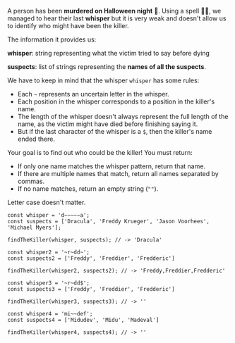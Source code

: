 A person has been **murdered on Halloween night** 🔪. Using a spell 🧙‍♀️, we managed to hear their last **whisper** but it is very weak and doesn't allow us to identify who might have been the killer.

The information it provides us:

**whisper**: string representing what the victim tried to say before dying

**suspects**: list of strings representing the **names of all the suspects**.

We have to keep in mind that the whisper `whisper` has some rules:

- Each `~` represents an uncertain letter in the whisper.
- Each position in the whisper corresponds to a position in the killer's name.
- The length of the whisper doesn't always represent the full length of the name, as the victim might have died before finishing saying it.
- But if the last character of the whisper is a `$`, then the killer's name ended there.

Your goal is to find out who could be the killer! You must return:

- If only one name matches the whisper pattern, return that name.
- If there are multiple names that match, return all names separated by commas.
- If no name matches, return an empty string (`""`).

Letter case doesn't matter.

```JS
const whisper = 'd~~~~~a';
const suspects = ['Dracula', 'Freddy Krueger', 'Jason Voorhees', 'Michael Myers'];

findTheKiller(whisper, suspects); // -> 'Dracula'

const whisper2 = '~r~dd~';
const suspects2 = ['Freddy', 'Freddier', 'Fredderic']

findTheKiller(whisper2, suspects2); // -> 'Freddy,Freddier,Fredderic'

const whisper3 = '~r~dd$';
const suspects3 = ['Freddy', 'Freddier', 'Fredderic']

findTheKiller(whisper3, suspects3); // -> ''

const whisper4 = 'mi~~def';
const suspects4 = ['Midudev', 'Midu', 'Madeval']

findTheKiller(whisper4, suspects4); // -> ''
```
